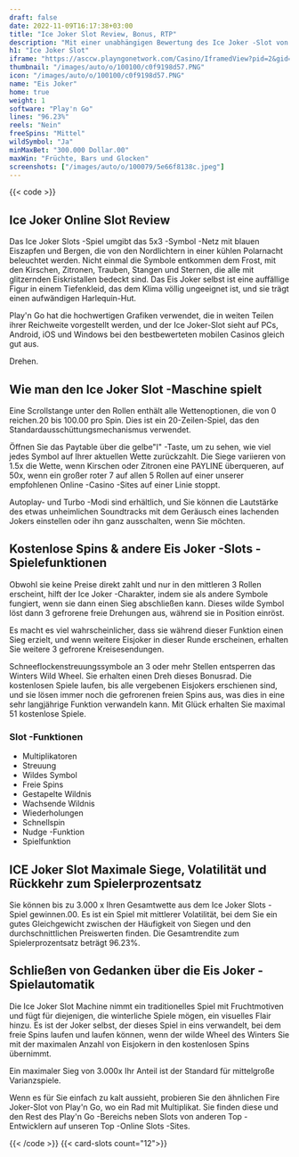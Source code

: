 ```yaml
---
draft: false
date: 2022-11-09T16:17:38+03:00
title: "Ice Joker Slot Review, Bonus, RTP"
description: "Mit einer unabhängigen Bewertung des Ice Joker -Slot von Play'n Go können Sie kostenlos oder echtes Geld spielen und hier einen Bonus erhalten!"
h1: "Ice Joker Slot"
iframe: "https://asccw.playngonetwork.com/Casino/IframedView?pid=2&gid=icejoker&lang=en_US&practice=1&channel=desktop&div=flashobject&width=100%25&height=100%25&user=&password=&ctx=&demo=2&brand=&lobby=&rccurrentsessiontime=0&rcintervaltime=0&rcaccounthistoryurl=&rccontinueurl=&rcexiturl=&rchistoryurlmode=&autoplaylimits=0&autoplayreset=0&callback=flashCallback&rcmga=&resourcelevel=0&hasjackpots=False&country=&pauseplay=&playlimit=&selftest=&sessiontime=&coreweburl=https://asccw.playngonetwork.com/&showpoweredby=True"
thumbnail: "/images/auto/o/100100/c0f9198d57.PNG"
icon: "/images/auto/o/100100/c0f9198d57.PNG"
name: "Eis Joker"
home: true
weight: 1
software: "Play'n Go"
lines: "96.23%"
reels: "Nein"
freeSpins: "Mittel"
wildSymbol: "Ja"
minMaxBet: "300.000 Dollar.00"
maxWin: "Früchte, Bars und Glocken"
screenshots: ["/images/auto/o/100079/5e66f8138c.jpeg"]
---
```


{{< code >}}<h2>Ice Joker Online Slot Review</h2><p>Das Ice Joker Slots -Spiel umgibt das 5x3 -Symbol -Netz mit blauen Eiszapfen und Bergen, die von den Nordlichtern in einer kühlen Polarnacht beleuchtet werden. Nicht einmal die Symbole entkommen dem Frost, mit den Kirschen, Zitronen, Trauben, Stangen und Sternen, die alle mit glitzernden Eiskristallen bedeckt sind. Das Eis Joker selbst ist eine auffällige Figur in einem Tiefenkleid, das dem Klima völlig ungeeignet ist, und sie trägt einen aufwändigen Harlequin-Hut.</p><p>Play'n Go hat die hochwertigen Grafiken verwendet, die in weiten Teilen ihrer Reichweite vorgestellt werden, und der Ice Joker-Slot sieht auf PCs, Android, iOS und Windows bei den bestbewerteten mobilen Casinos gleich gut aus.</p><p>Drehen.</p><h2>Wie man den Ice Joker Slot -Maschine spielt</h2><p>Eine Scrollstange unter den Rollen enthält alle Wettenoptionen, die von 0 reichen.20 bis 100.00 pro Spin. Dies ist ein 20-Zeilen-Spiel, das den Standardausschüttungsmechanismus verwendet.</p><p>Öffnen Sie das Paytable über die gelbe"I" -Taste, um zu sehen, wie viel jedes Symbol auf Ihrer aktuellen Wette zurückzahlt. Die Siege variieren von 1.5x die Wette, wenn Kirschen oder Zitronen eine PAYLINE überqueren, auf 50x, wenn ein großer roter 7 auf allen 5 Rollen auf einer unserer empfohlenen Online -Casino -Sites auf einer Linie stoppt.</p><p>Autoplay- und Turbo -Modi sind erhältlich, und Sie können die Lautstärke des etwas unheimlichen Soundtracks mit dem Geräusch eines lachenden Jokers einstellen oder ihn ganz ausschalten, wenn Sie möchten.</p><h2>Kostenlose Spins & andere Eis Joker -Slots -Spielefunktionen</h2><p>Obwohl sie keine Preise direkt zahlt und nur in den mittleren 3 Rollen erscheint, hilft der Ice Joker -Charakter, indem sie als andere Symbole fungiert, wenn sie dann einen Sieg abschließen kann. Dieses wilde Symbol löst dann 3 gefrorene freie Drehungen aus, während sie in Position einröst.</p><p>Es macht es viel wahrscheinlicher, dass sie während dieser Funktion einen Sieg erzielt, und wenn weitere Eisjoker in dieser Runde erscheinen, erhalten Sie weitere 3 gefrorene Kreisesendungen.</p><p>Schneeflockenstreuungssymbole an 3 oder mehr Stellen entsperren das Winters Wild Wheel. Sie erhalten einen Dreh dieses Bonusrad. Die kostenlosen Spiele laufen, bis alle vergebenen Eisjokers erschienen sind, und sie lösen immer noch die gefrorenen freien Spins aus, was dies in eine sehr langjährige Funktion verwandeln kann. Mit Glück erhalten Sie maximal 51 kostenlose Spiele.</p><h3>
Slot -Funktionen</h3><ul>
<li></span>
Multiplikatoren</li>
<li></span>
Streuung</li>
<li></span>
Wildes Symbol</li>
<li></span>
Freie Spins</li>
<li></span>
Gestapelte Wildnis</li>
<li></span>
Wachsende Wildnis</li>
<li></span>
Wiederholungen</li>
<li></span>
Schnellspin</li>
<li></span>
Nudge -Funktion</li>
<li></span>
Spielfunktion</li></ul><h2>ICE Joker Slot Maximale Siege, Volatilität und Rückkehr zum Spielerprozentsatz</h2><p>Sie können bis zu 3.000 x Ihren Gesamtwette aus dem Ice Joker Slots -Spiel gewinnen.00. Es ist ein Spiel mit mittlerer Volatilität, bei dem Sie ein gutes Gleichgewicht zwischen der Häufigkeit von Siegen und den durchschnittlichen Preiswerten finden. Die Gesamtrendite zum Spielerprozentsatz beträgt 96.23%.</p><h2>Schließen von Gedanken über die Eis Joker -Spielautomatik</h2><p>Die Ice Joker Slot Machine nimmt ein traditionelles Spiel mit Fruchtmotiven und fügt für diejenigen, die winterliche Spiele mögen, ein visuelles Flair hinzu. Es ist der Joker selbst, der dieses Spiel in eins verwandelt, bei dem freie Spins laufen und laufen können, wenn der wilde Wheel des Winters Sie mit der maximalen Anzahl von Eisjokern in den kostenlosen Spins übernimmt.</p><p>Ein maximaler Sieg von 3.000x Ihr Anteil ist der Standard für mittelgroße Varianzspiele.</p><p>Wenn es für Sie einfach zu kalt aussieht, probieren Sie den ähnlichen Fire Joker-Slot von Play'n Go, wo ein Rad mit Multiplikat. Sie finden diese und den Rest des Play'n Go -Bereichs neben Slots von anderen Top -Entwicklern auf unseren Top -Online Slots -Sites.</p>{{< /code >}}
{{< card-slots count="12">}}